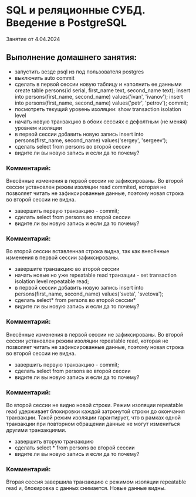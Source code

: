 # SQL и реляционные СУБД. Введение в PostgreSQL 

Занятие от 4.04.2024

## Выполнение домашнего занятия:

 - запустить везде psql из под пользователя postgres
 - выключить auto commit
 - сделать в первой сессии новую таблицу и наполнить ее данными create table persons(id serial, first_name text, second_name text); insert into persons(first_name, second_name) values('ivan', 'ivanov'); insert into persons(first_name, second_name) values('petr', 'petrov'); commit;
 - посмотреть текущий уровень изоляции: show transaction isolation level
 - начать новую транзакцию в обоих сессиях с дефолтным (не меняя) уровнем изоляции
 - в первой сессии добавить новую запись insert into persons(first_name, second_name) values('sergey', 'sergeev');
 - сделать select from persons во второй сессии
 - видите ли вы новую запись и если да то почему?

 ### Комментарий:
Внесённые изменения в первой сессии не зафиксированы. Во второй сессии установлен режим изоляции read commited, которая не позволяет читать не зафиксированные данные, поэтому новая строка во второй сессии не видна.

 - завершить первую транзакцию - commit;
 - сделать select from persons во второй сессии
 - видите ли вы новую запись и если да то почему?

  ### Комментарий:

Во второй сессии вставленная строка видна, так как внесённые изменения в первой сессии зафиксированы.

 - завершите транзакцию во второй сессии
 - начать новые но уже repeatable read транзации - set transaction isolation level repeatable read;
 - в первой сессии добавить новую запись insert into persons(first_name, second_name) values('sveta', 'svetova');
 - сделать select* from persons во второй сессии*
 - видите ли вы новую запись и если да то почему?

  ### Комментарий:

Внесённые изменения в первой сессии не зафиксированы. Во второй сессии установлен режим изоляции repeatable read, которая не позволяет читать не зафиксированные данные, поэтому новая строка во второй сессии не видна.

 - завершить первую транзакцию - commit;
 - сделать select from persons во второй сессии
 - видите ли вы новую запись и если да то почему?

  ### Комментарий:

Во второй сессии не видно новой строки. Режим изоляции repeatable read удерживает блокировки каждой затронутой строки до окончания транзакции. Такой режим изоляции гарантирует, что в рамках одной транзакции при повторном обращении данные не могут измениться другими транзакциями.

 - завершить вторую транзакцию
 - сделать select * from persons во второй сессии
 - видите ли вы новую запись и если да то почему?

  ### Комментарий:

Вторая сессия завершила транзакцию с режимом изоляции repeatable read и, блокировка с данных снимается. Новые данные видны.